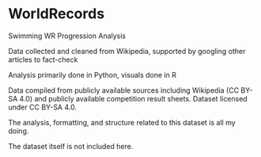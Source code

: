 # WorldRecords
Swimming WR Progression Analysis

Data collected and cleaned from Wikipedia, supported by googling other articles to fact-check

Analysis primarily done in Python, visuals done in R

Data compiled from publicly available sources including Wikipedia (CC BY-SA 4.0) and publicly available competition result sheets. Dataset licensed under CC BY-SA 4.0.

The analysis, formatting, and structure related to this dataset is all my doing.

The dataset itself is not included here.
